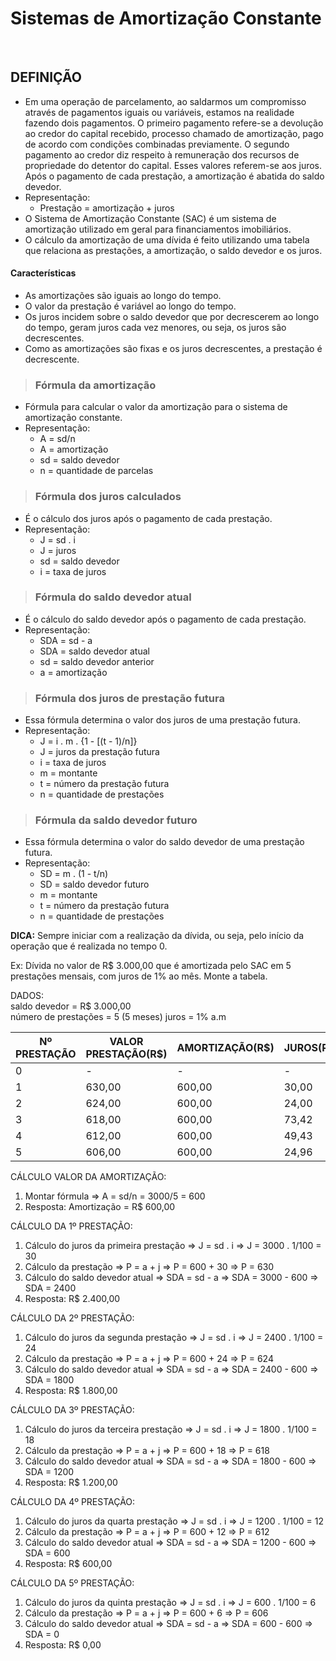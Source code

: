 # Sistemas de Amortização Constante

<br>

## DEFINIÇÃO
* Em uma operação de parcelamento, ao saldarmos um compromisso através de pagamentos iguais ou variáveis, estamos na realidade fazendo dois pagamentos. O primeiro pagamento refere-se a devolução ao credor do capital recebido, processo chamado de amortização, pago de acordo com condições combinadas previamente. O segundo pagamento ao credor diz respeito à remuneração dos recursos de propriedade do detentor do capital. Esses valores referem-se aos juros. Após o pagamento de cada prestação, a amortização é abatida do saldo devedor.
* Representação:
  - Prestação = amortização + juros
* O Sistema de Amortização Constante (SAC) é um sistema de amortização utilizado em geral para financiamentos imobiliários. 
* O cálculo da amortização de uma dívida é feito utilizando uma tabela que relaciona as prestações, a amortização, o saldo devedor e os juros.

#### Características
* As amortizações são iguais ao longo do tempo.
* O valor da prestação é variável ao longo do tempo.
* Os juros incidem sobre o saldo devedor que por decrescerem ao longo do tempo, geram juros cada vez menores, ou seja, os juros são decrescentes.
* Como as amortizações são fixas e os juros decrescentes, a prestação é decrescente.

> ### Fórmula da amortização
* Fórmula para calcular o valor da amortização para o sistema de amortização constante.
* Representação:
  - A = sd/n
  - A = amortização
  - sd = saldo devedor
  - n = quantidade de parcelas

> ### Fórmula dos juros calculados
* É o cálculo dos juros após o pagamento de cada prestação.
* Representação:
  - J = sd . i
  - J = juros
  - sd = saldo devedor
  - i = taxa de juros

> ### Fórmula do saldo devedor atual
* É o cálculo do saldo devedor após o pagamento de cada prestação.
* Representação:
  - SDA = sd - a
  - SDA = saldo devedor atual
  - sd = saldo devedor anterior
  - a = amortização

> ### Fórmula dos juros de prestação futura
* Essa fórmula determina o valor dos juros de uma prestação futura.
* Representação:
  - J = i . m . {1 - [(t - 1)/n]}
  - J = juros da prestação futura
  - i = taxa de juros
  - m = montante
  - t = número da prestação futura
  - n = quantidade de prestações

> ### Fórmula da saldo devedor futuro
* Essa fórmula determina o valor do saldo devedor de uma prestação futura.
* Representação:
  - SD = m . (1 - t/n)
  - SD = saldo devedor futuro
  - m = montante
  - t = número da prestação futura
  - n = quantidade de prestações

**DICA:** Sempre iniciar com a realização da dívida, ou seja, pelo início da operação que é realizada no tempo 0.

Ex: Dívida no valor de R$ 3.000,00 que é amortizada pelo SAC em 5 prestações mensais, com juros de 1% ao mês. Monte a tabela.

DADOS:   
saldo devedor = R$ 3.000,00    
número de prestações = 5 (5 meses) 
juros = 1% a.m  

| Nº PRESTAÇÃO | VALOR PRESTAÇÃO(R$) | AMORTIZAÇÃO(R$) | JUROS(R$) | SALDO DEVEDOR(R$) |
| ------------ | ------------------- | --------------- | --------- | ----------------- |
| 0            | -                   | -               | -         | 3.000,00          |
| 1            | 630,00              | 600,00          | 30,00     | 2.400,00          |
| 2            | 624,00              | 600,00          | 24,00     | 1.800,00          |
| 3            | 618,00              | 600,00          | 73,42     | 1.200,00          |
| 4            | 612,00              | 600,00          | 49,43     | 600,00            |
| 5            | 606,00              | 600,00          | 24,96     | 0                 | 

CÁLCULO VALOR DA AMORTIZAÇÃO:
1. Montar fórmula =>  A = sd/n = 3000/5 = 600
2. Resposta: Amortização = R$ 600,00

CÁLCULO DA 1º PRESTAÇÃO:
1. Cálculo do juros da primeira prestação => J = sd . i => J = 3000 . 1/100 = 30 
2. Cálculo da prestação => P = a + j => P = 600 + 30 => P = 630 
3. Cálculo do saldo devedor atual => SDA = sd - a => SDA = 3000 - 600 => SDA = 2400
4. Resposta: R$ 2.400,00

CÁLCULO DA 2º PRESTAÇÃO:
1. Cálculo do juros da segunda prestação => J = sd . i => J = 2400 . 1/100 = 24 
2. Cálculo da prestação => P = a + j => P = 600 + 24 => P = 624 
3. Cálculo do saldo devedor atual => SDA = sd - a => SDA = 2400 - 600 => SDA = 1800
4. Resposta: R$ 1.800,00

CÁLCULO DA 3º PRESTAÇÃO:
1. Cálculo do juros da terceira prestação => J = sd . i => J = 1800 . 1/100 = 18 
2. Cálculo da prestação => P = a + j => P = 600 + 18 => P = 618 
3. Cálculo do saldo devedor atual => SDA = sd - a => SDA = 1800 - 600 => SDA = 1200
4. Resposta: R$ 1.200,00
  
CÁLCULO DA 4º PRESTAÇÃO:
1. Cálculo do juros da quarta prestação => J = sd . i => J = 1200 . 1/100 = 12 
2. Cálculo da prestação => P = a + j => P = 600 + 12 => P = 612 
3. Cálculo do saldo devedor atual => SDA = sd - a => SDA = 1200 - 600 => SDA = 600
4. Resposta: R$ 600,00

CÁLCULO DA 5º PRESTAÇÃO:
1. Cálculo do juros da quinta prestação => J = sd . i => J = 600 . 1/100 = 6 
2. Cálculo da prestação => P = a + j => P = 600 + 6 => P = 606 
3. Cálculo do saldo devedor atual => SDA = sd - a => SDA = 600 - 600 => SDA = 0
4. Resposta: R$ 0,00